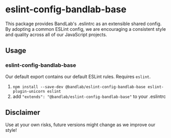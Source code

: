 # eslint-config-bandlab-base

This package provides BandLab's .eslintrc as an extensible shared config.
By adopting a common ESLint config, we are encouraging a consistent style and quality across all of our JavaScript projects.

## Usage

### eslint-config-bandlab-base

Our default export contains our default ESLint rules. Requires `eslint`.

1. `npm install --save-dev @bandlab/eslint-config-bandlab-base eslint-plugin-unicorn eslint`
2. add `"extends": "@bandlab/eslint-config-bandlab-base"` to your .eslintrc

## Disclaimer

Use at your own risks, future versions might change as we improve our style!
